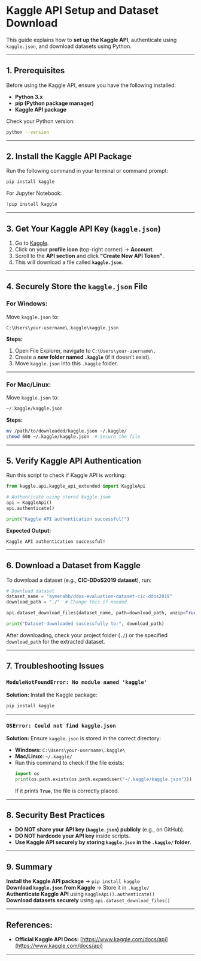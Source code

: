 # Kaggle API Setup and Dataset Download

This guide explains how to **set up the Kaggle API**, authenticate using `kaggle.json`, and download datasets using Python.

---

## 1. Prerequisites
Before using the Kaggle API, ensure you have the following installed:
- **Python 3.x**
- **pip (Python package manager)**
- **Kaggle API package**

Check your Python version:
```sh
python --version
```

---

## 2. Install the Kaggle API Package
Run the following command in your terminal or command prompt:
```sh
pip install kaggle
```
For Jupyter Notebook:
```python
!pip install kaggle
```

---

##  3. Get Your Kaggle API Key (`kaggle.json`)
1. Go to [Kaggle](https://www.kaggle.com/).
2. Click on your **profile icon** (top-right corner) → **Account**.
3. Scroll to the **API section** and click **"Create New API Token"**.
4. This will download a file called **`kaggle.json`**.

---

##  4. Securely Store the `kaggle.json` File

### **For Windows:**
Move `kaggle.json` to:
```
C:\Users\your-username\.kaggle\kaggle.json
```
**Steps:**
1. Open File Explorer, navigate to `C:\Users\your-username\`.
2. Create a **new folder named `.kaggle`** (if it doesn’t exist).
3. Move `kaggle.json` into this `.kaggle` folder.

---

### **For Mac/Linux:**
Move `kaggle.json` to:
```sh
~/.kaggle/kaggle.json
```
**Steps:**
```sh
mv /path/to/downloaded/kaggle.json ~/.kaggle/
chmod 600 ~/.kaggle/kaggle.json  # Secure the file
```

---

##  5. Verify Kaggle API Authentication
Run this script to check if Kaggle API is working:
```python
from kaggle.api.kaggle_api_extended import KaggleApi

# Authenticate using stored kaggle.json
api = KaggleApi()
api.authenticate()

print("Kaggle API authentication successful!")
```
**Expected Output:**
```
Kaggle API authentication successful!
```

---

##  6. Download a Dataset from Kaggle
To download a dataset (e.g., **CIC-DDoS2019 dataset**), run:
```python
# Download dataset
dataset_name = "aymenabb/ddos-evaluation-dataset-cic-ddos2019"
download_path = "./"  # Change this if needed

api.dataset_download_files(dataset_name, path=download_path, unzip=True)

print("Dataset downloaded successfully to:", download_path)
```

After downloading, check your project folder (`./`) or the specified `download_path` for the extracted dataset.

---

## 7. Troubleshooting Issues

### **`ModuleNotFoundError: No module named 'kaggle'`**
**Solution:** Install the Kaggle package:
```sh
pip install kaggle
```

---

### **`OSError: Could not find kaggle.json`**
**Solution:** Ensure `kaggle.json` is stored in the correct directory:
- **Windows:** `C:\Users\your-username\.kaggle\`
- **Mac/Linux:** `~/.kaggle/`
- Run this command to check if the file exists:
  ```python
  import os
  print(os.path.exists(os.path.expanduser("~/.kaggle/kaggle.json")))
  ```
  If it prints **`True`**, the file is correctly placed.

---

## 8. Security Best Practices
- **DO NOT share your API key (`kaggle.json`) publicly** (e.g., on GitHub).
- **DO NOT hardcode your API key** inside scripts.
- **Use Kaggle API securely by storing `kaggle.json` in the `.kaggle/` folder**.

---

## 9. Summary
**Install the Kaggle API package** → `pip install kaggle`  
**Download `kaggle.json` from Kaggle** → Store it in `.kaggle/`  
**Authenticate Kaggle API** using `KaggleApi().authenticate()`  
**Download datasets securely** using `api.dataset_download_files()`  

---

## References:
- **Official Kaggle API Docs:** [https://www.kaggle.com/docs/api](https://www.kaggle.com/docs/api)

---

